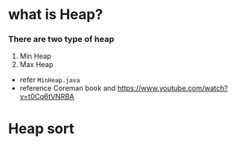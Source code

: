 # what is Heap?
### There are two type of heap
1. Min Heap
2. Max Heap
- refer ```MinHeap.java```
- reference  Coreman book and https://www.youtube.com/watch?v=t0Cq6tVNRBA

# Heap sort
